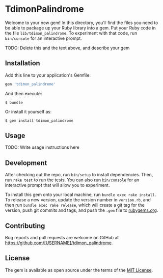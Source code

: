 # TdimonPalindrome

Welcome to your new gem! In this directory, you'll find the files you need to be able to package up your Ruby library into a gem. Put your Ruby code in the file `lib/tdimon_palindrome`. To experiment with that code, run `bin/console` for an interactive prompt.

TODO: Delete this and the text above, and describe your gem

## Installation

Add this line to your application's Gemfile:

```ruby
gem 'tdimon_palindrome'
```

And then execute:

    $ bundle

Or install it yourself as:

    $ gem install tdimon_palindrome

## Usage

TODO: Write usage instructions here

## Development

After checking out the repo, run `bin/setup` to install dependencies. Then, run `rake test` to run the tests. You can also run `bin/console` for an interactive prompt that will allow you to experiment.

To install this gem onto your local machine, run `bundle exec rake install`. To release a new version, update the version number in `version.rb`, and then run `bundle exec rake release`, which will create a git tag for the version, push git commits and tags, and push the `.gem` file to [rubygems.org](https://rubygems.org).

## Contributing

Bug reports and pull requests are welcome on GitHub at https://github.com/[USERNAME]/tdimon_palindrome.

## License

The gem is available as open source under the terms of the [MIT License](https://opensource.org/licenses/MIT).
